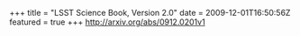 +++
title = "LSST Science Book, Version 2.0"
date = 2009-12-01T16:50:56Z
featured = true
+++
http://arxiv.org/abs/0912.0201v1